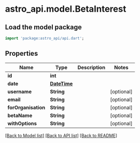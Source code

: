 # astro_api.model.BetaInterest

## Load the model package
```dart
import 'package:astro_api/api.dart';
```

## Properties
Name | Type | Description | Notes
------------ | ------------- | ------------- | -------------
**id** | **int** |  | 
**date** | [**DateTime**](DateTime.md) |  | 
**username** | **String** |  | [optional] 
**email** | **String** |  | [optional] 
**forOrganisation** | **String** |  | [optional] 
**betaName** | **String** |  | [optional] 
**withOptions** | **String** |  | [optional] 

[[Back to Model list]](../README.md#documentation-for-models) [[Back to API list]](../README.md#documentation-for-api-endpoints) [[Back to README]](../README.md)


